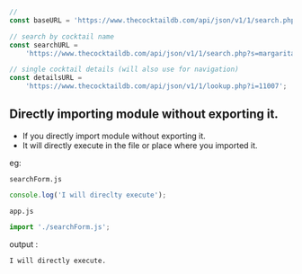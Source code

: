 ```js
//
const baseURL = 'https://www.thecocktaildb.com/api/json/v1/1/search.php?s=';

// search by cocktail name
const searchURL =
	'https://www.thecocktaildb.com/api/json/v1/1/search.php?s=margarita';

// single cocktail details (will also use for navigation)
const detailsURL =
	'https://www.thecocktaildb.com/api/json/v1/1/lookup.php?i=11007';
```

## Directly importing module without exporting it.

- If you directly import module without exporting it.
- It will directly execute in the file or place where you imported it.

eg:

`searchForm.js`

```js
console.log('I will direclty execute');
```

`app.js`

```js
import './searchForm.js';
```

output :

```bash
I will directly execute.
```
